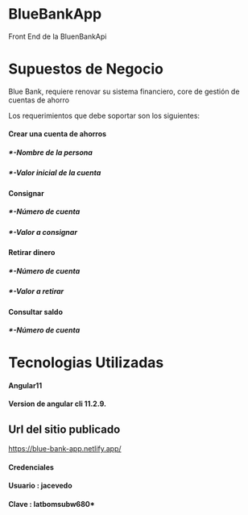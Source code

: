# BlueBankApp

Front End de la BluenBankApi

# Supuestos de Negocio
Blue Bank, requiere renovar su sistema financiero, core de gestión de cuentas de ahorro

Los requerimientos que debe soportar son los siguientes:

####	Crear una cuenta de ahorros
##### *-Nombre de la persona
##### *-Valor inicial de la cuenta
####	Consignar
##### *-Número de cuenta
##### *-Valor a consignar
####	Retirar dinero
##### *-Número de cuenta
##### *-Valor a retirar
####	Consultar saldo
##### *-Número de cuenta


# Tecnologias Utilizadas
#### Angular11
#### Version de angular cli 11.2.9.


## Url del sitio publicado
https://blue-bank-app.netlify.app/

#### Credenciales
#### Usuario : jacevedo
#### Clave : Iatbomsubw680*


